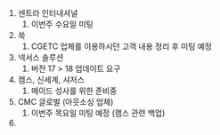 1. 센트라 인터내셔널
	1. 이번주 수요일 미팅
2. 쑥
	1. CGETC 업체를 이용하시던 고객 내용 정리 후 미팅 예정
3. 넥서스 솔루션
	1. 버전 17 > 18 업데이트 요구
4. 캠스, 신세계, 샤저스 
	1. 메이드 성사를 위한 준비중
5. CMC 글로벌 (아웃소싱 업체)
	1. 이번주 목요일 미팅 예정 (캠스 관련 백업)
6. 